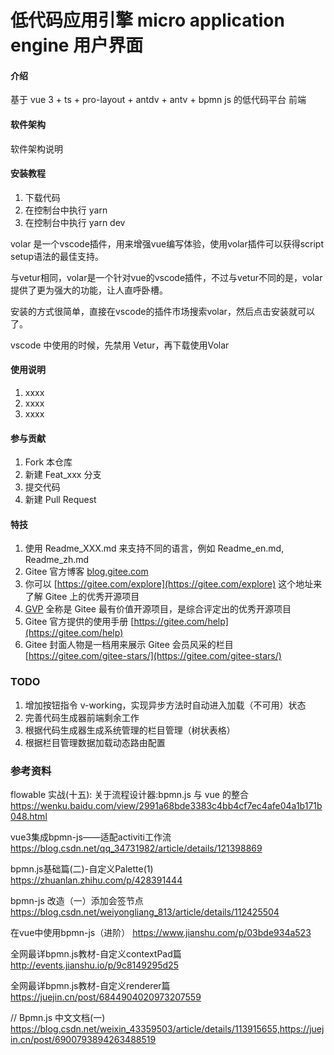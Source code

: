 # 低代码应用引擎 micro application engine 用户界面

#### 介绍
基于 vue 3 +  ts + pro-layout + antdv + antv + bpmn js 的低代码平台 前端

#### 软件架构
软件架构说明


#### 安装教程

1.  下载代码
2.  在控制台中执行 yarn
3.  在控制台中执行 yarn dev

volar 是一个vscode插件，用来增强vue编写体验，使用volar插件可以获得script setup语法的最佳支持。

与vetur相同，volar是一个针对vue的vscode插件，不过与vetur不同的是，volar提供了更为强大的功能，让人直呼卧槽。

安装的方式很简单，直接在vscode的插件市场搜索volar，然后点击安装就可以了。

vscode 中使用的时候，先禁用 Vetur，再下载使用Volar

#### 使用说明

1.  xxxx
2.  xxxx
3.  xxxx

#### 参与贡献

1.  Fork 本仓库
2.  新建 Feat_xxx 分支
3.  提交代码
4.  新建 Pull Request


#### 特技

1.  使用 Readme\_XXX.md 来支持不同的语言，例如 Readme\_en.md, Readme\_zh.md
2.  Gitee 官方博客 [blog.gitee.com](https://blog.gitee.com)
3.  你可以 [https://gitee.com/explore](https://gitee.com/explore) 这个地址来了解 Gitee 上的优秀开源项目
4.  [GVP](https://gitee.com/gvp) 全称是 Gitee 最有价值开源项目，是综合评定出的优秀开源项目
5.  Gitee 官方提供的使用手册 [https://gitee.com/help](https://gitee.com/help)
6.  Gitee 封面人物是一档用来展示 Gitee 会员风采的栏目 [https://gitee.com/gitee-stars/](https://gitee.com/gitee-stars/)

### TODO

1.  增加按钮指令 v-working，实现异步方法时自动进入加载（不可用）状态
2.  完善代码生成器前端剩余工作 
3.  根据代码生成器生成系统管理的栏目管理（树状表格）
4.  根据栏目管理数据加载动态路由配置


### 参考资料

flowable 实战(十五): 关于流程设计器:bpmn.js 与 vue 的整合
https://wenku.baidu.com/view/2991a68bde3383c4bb4cf7ec4afe04a1b171b048.html

vue3集成bpmn-js——适配activiti工作流
https://blog.csdn.net/qq_34731982/article/details/121398869


bpmn.js基础篇(二)-自定义Palette(1)
https://zhuanlan.zhihu.com/p/428391444

bpmn-js 改造（一）添加会签节点
https://blog.csdn.net/weiyongliang_813/article/details/112425504

在vue中使用bpmn-js（进阶）
https://www.jianshu.com/p/03bde934a523

全网最详bpmn.js教材-自定义contextPad篇
http://events.jianshu.io/p/9c8149295d25

全网最详bpmn.js教材-自定义renderer篇
https://juejin.cn/post/6844904020973207559

// Bpmn.js 中文文档(一)
https://blog.csdn.net/weixin_43359503/article/details/113915655,https://juejin.cn/post/6900793894263488519